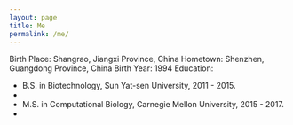 ```yaml
---
layout: page
title: Me
permalink: /me/
---
```

Birth Place: Shangrao, Jiangxi Province, China
Hometown: Shenzhen, Guangdong Province, China
Birth Year: 1994
Education:
<ul>
	<li>B.S. in Biotechnology, Sun Yat-sen University, 2011 - 2015. <li/>
	<li>M.S. in Computational Biology, Carnegie Mellon University, 2015 - 2017. <li/>
</ul>



